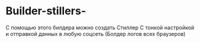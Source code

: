 # Builder-stillers-
С помощью этого билдера можно создать Стиллер С тонкой настройкой и отправкой данных в любую соцсеть (Болдер логов всех браузеров) 
